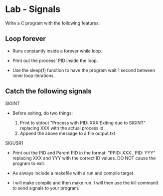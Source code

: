 # Lab - Signals

Write a C program with the following features:

## Loop forever

* Runs constantly inside a forever while loop.
    
* Print out the process' PID inside the loop.
    
* Use the sleep(1) function to have the program wait 1 second between inner loop iterations.
    
## Catch the following signals

SIGINT

* Before exiting, do two things:
    
  1. Print to stdout "Process with PID: XXX Exiting due to SIGINT" replacing XXX with the actual process id.
  2. Append the above message to a file output.txt

SIGUSR1 

* Print out the PID and Parent PID in the format: "PPID: XXX , PID: YYY" replacing XXX and YYY with the correct ID values. DO NOT cause the program to exit.
    
* As always include a makefile with a run and compile target.
    
* I will make compile and then make run. I will then use the kill command to send signals to your program.
